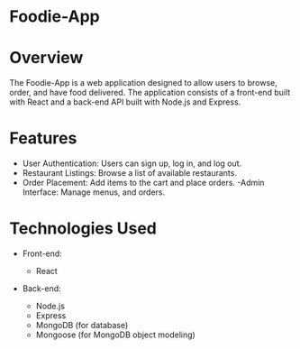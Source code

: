 # Foodie-App

# Overview
The Foodie-App is a web application designed to allow users to browse, order, and have food delivered. The application consists of a front-end built with React and a back-end API built with Node.js and Express.
# Features
 - User Authentication: Users can sign up, log in, and log out.
 - Restaurant Listings: Browse a list of available restaurants.
 - Order Placement: Add items to the cart and place orders.
 -Admin Interface: Manage menus, and orders.
# Technologies Used
 - Front-end:
    - React
  
- Back-end:
    - Node.js
    - Express
    - MongoDB (for database)
    - Mongoose (for MongoDB object modeling)


   
